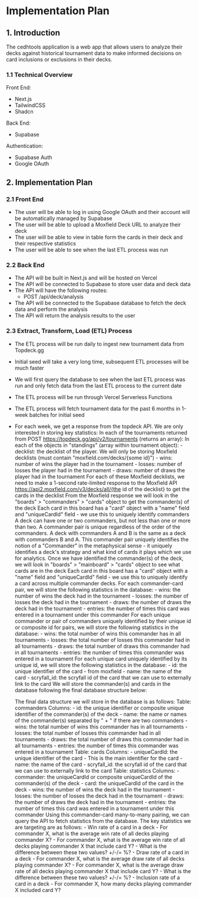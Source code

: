 # Implementation Plan

## 1. Introduction
The cedhtools application is a web app that allows users to analyze their decks against historical tournament data to make informed decisions on card inclusions or exclusions in their decks. 

### 1.1 Technical Overview

Front End:
- Next.js
- TailwindCSS
- Shadcn

Back End:
- Supabase

Authentication:
- Supabase Auth
- Google OAuth

## 2. Implementation Plan

### 2.1 Front End
- The user will be able to log in using Google OAuth and their account will be automatically managed by Supabase
- The user will be able to upload a Moxfield Deck URL to analyze their deck
- The user will be able to view in table form the cards in their deck and their respective statistics
- The user will be able to see when the last ETL process was run

### 2.2 Back End
- The API will be built in Next.js and will be hosted on Vercel
- The API will be connected to Supabase to store user data and deck data
- The API will have the following routes:
    - POST /api/deck/analysis
- The API will be connected to the Supabase database to fetch the deck data and perform the analysis
- The API will return the analysis results to the user

### 2.3 Extract, Transform, Load (ETL) Process
- The ETL process will be run daily to ingest new tournament data from Topdeck.gg
- Initial seed will take a very long time, subsequent ETL processes will be much faster
- We will first query the database to see when the last ETL process was run and only fetch data from the last ETL process to the current date
- The ETL process will be run through Vercel Serverless Functions
- The ETL process will fetch tournament data for the past 6 months in 1-week batches for initial seed
- For each week, we get a response from the topdeck API. We are only interested in storing key statistics:
    In each of the tournaments returned from POST https://topdeck.gg/api/v2/tournaments (returns an array):
        In each of the objects in "standings" (array within tournament object):
            - decklist: the decklist of the player. We will only be storing Moxfield decklists (must contain "moxfield.com/decks/{some id}")
            - wins: number of wins the player had in the tournament
            - losses: number of losses the player had in the tournament
            - draws: number of draws the player had in the tournament
    For each of these Moxfield decklists, we need to make a 1-second rate-limited response to the Moxfield API https://api2.moxfield.com/v3/decks/all/{the id of the decklist}  to get the cards in the decklist
    From the Moxfield response we will look in the "boards" > "commanders" > "cards" object to get the commander(s) of the deck
        Each card in this board has a "card" object with a "name" field and "uniqueCardId" field - we use this to uniquely identify commanders
        A deck can have one or two commanders, but not less than one or more than two. A commander pair is unique regardless of the order of the commanders. A deck with commanders A and B is the same as a deck with commanders B and A. This commander pair uniquely identifies the notion of a "Commander" in the metaphysical sense - it uniquely identifies a deck's strategy and what kind of cards it plays which we use for analytics.
    Once we have identified the commander(s) of the deck, we will look in "boards" > "mainboard" > "cards" object to see what cards are in the deck
        Each card in this board has a "card" object with a "name" field and "uniqueCardId" field - we use this to uniquely identify a card across multiple commander decks.
    For each commander-card pair, we will store the following statistics in the database:
        - wins: the number of wins the deck had in the tournament
        - losses: the number of losses the deck had in the tournament
        - draws: the number of draws the deck had in the tournament
        - entries: the number of times this card was entered in a tournament under this commander
    For each unique commander or pair of commanders uniquely identified by their unique id or composite id for pairs, we will store the following statistics in the database:
        - wins: the total number of wins this commander has in all tournaments
        - losses: the total number of losses this commander had in all tournaments
        - draws: the total number of draws this commander had in all tournaments
        - entries: the number of times this commander was entered in a tournament
    For each unique card uniquely identified by its unique id, we will store the following statistics in the database:
        - id: the unique identifier of the card - from moxfield
        - name: the name of the card
        - scryfall_id: the scryfall id of the card that we can use to externally link to the card
    We will store the commander(s) and cards in the database following the final database structure below:
    
    The final data structure we will store in the database is as follows:
    Table: commanders
        Columns:
            - id: the unique identifier or composite unique identifier of the commander(s) of the deck
            - name: the name or names of the commander(s) separated by " + " if there are two commanders
            - wins: the total number of wins this commander has in all tournaments
            - losses: the total number of losses this commander had in all tournaments
            - draws: the total number of draws this commander had in all tournaments
            - entries: the number of times this commander was entered in a tournament
    Table: cards
        Columns:
            - uniqueCardId: the unique identifier of the card - This is the main identifier for the card
            - name: the name of the card
            - scryfall_id: the scryfall id of the card that we can use to externally link to the card
    Table: statistics
        Columns:
            - commander: the uniqueCardId or composite uniqueCardId of the commander(s) of the deck
            - card: the uniqueCardId of the card in the deck
            - wins: the number of wins the deck had in the tournament
            - losses: the number of losses the deck had in the tournament
            - draws: the number of draws the deck had in the tournament
            - entries: the number of times this card was entered in a tournament under this commander
    Using this commander-card many-to-many pairing, we can query the API to fetch statistics from the database. The key statistics we are targeting are as follows:
        - Win rate of a card in a deck
            - For commander X, what is the average win rate of all decks playing commander X?
            - For commander X, what is the average win rate of all decks playing commander X that include card Y?
            - What is the difference between these two values? +/-/= %?
        - Draw rate of a card in a deck
            - For commander X, what is the average draw rate of all decks playing commander X?
            - For commander X, what is the average draw rate of all decks playing commander X that include card Y?
            - What is the difference between these two values? +/-/= %?
        - Inclusion rate of a card in a deck
            - For commander X, how many decks playing commander X included card Y?


